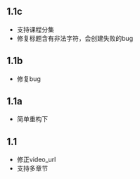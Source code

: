 ## 1.1c
- 支持课程分集
- 修复标题含有非法字符，会创建失败的bug

## 1.1b

- 修复bug

## 1.1a

- 简单重构下

## 1.1
- 修正video_url
- 支持多章节
